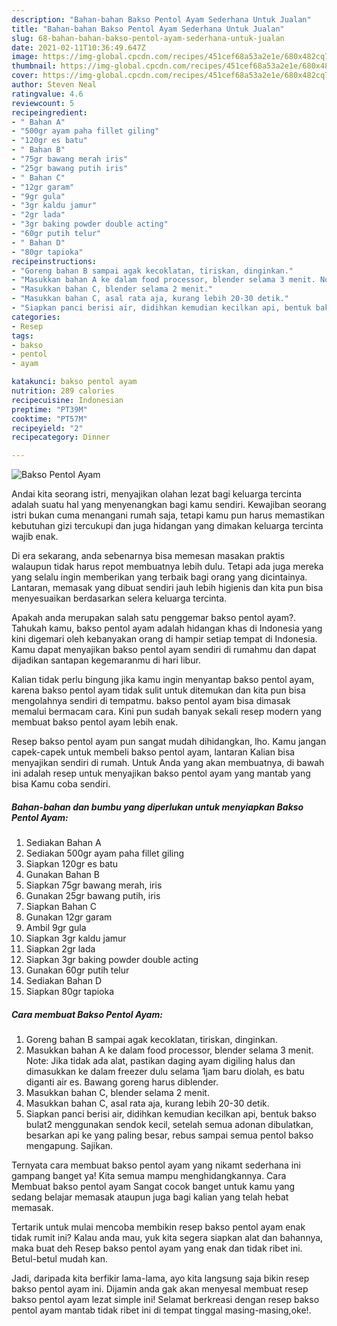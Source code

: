```yaml
---
description: "Bahan-bahan Bakso Pentol Ayam Sederhana Untuk Jualan"
title: "Bahan-bahan Bakso Pentol Ayam Sederhana Untuk Jualan"
slug: 68-bahan-bahan-bakso-pentol-ayam-sederhana-untuk-jualan
date: 2021-02-11T10:36:49.647Z
image: https://img-global.cpcdn.com/recipes/451cef68a53a2e1e/680x482cq70/bakso-pentol-ayam-foto-resep-utama.jpg
thumbnail: https://img-global.cpcdn.com/recipes/451cef68a53a2e1e/680x482cq70/bakso-pentol-ayam-foto-resep-utama.jpg
cover: https://img-global.cpcdn.com/recipes/451cef68a53a2e1e/680x482cq70/bakso-pentol-ayam-foto-resep-utama.jpg
author: Steven Neal
ratingvalue: 4.6
reviewcount: 5
recipeingredient:
- " Bahan A"
- "500gr ayam paha fillet giling"
- "120gr es batu"
- " Bahan B"
- "75gr bawang merah iris"
- "25gr bawang putih iris"
- " Bahan C"
- "12gr garam"
- "9gr gula"
- "3gr kaldu jamur"
- "2gr lada"
- "3gr baking powder double acting"
- "60gr putih telur"
- " Bahan D"
- "80gr tapioka"
recipeinstructions:
- "Goreng bahan B sampai agak kecoklatan, tiriskan, dinginkan."
- "Masukkan bahan A ke dalam food processor, blender selama 3 menit. Note: Jika tidak ada alat, pastikan daging ayam digiling halus dan dimasukkan ke dalam freezer dulu selama 1jam baru diolah, es batu diganti air es. Bawang goreng harus diblender."
- "Masukkan bahan C, blender selama 2 menit."
- "Masukkan bahan C, asal rata aja, kurang lebih 20-30 detik."
- "Siapkan panci berisi air, didihkan kemudian kecilkan api, bentuk bakso bulat2 menggunakan sendok kecil, setelah semua adonan dibulatkan, besarkan api ke yang paling besar, rebus sampai semua pentol bakso mengapung. Sajikan."
categories:
- Resep
tags:
- bakso
- pentol
- ayam

katakunci: bakso pentol ayam 
nutrition: 289 calories
recipecuisine: Indonesian
preptime: "PT39M"
cooktime: "PT57M"
recipeyield: "2"
recipecategory: Dinner

---
```



![Bakso Pentol Ayam](https://img-global.cpcdn.com/recipes/451cef68a53a2e1e/680x482cq70/bakso-pentol-ayam-foto-resep-utama.jpg)

Andai kita seorang istri, menyajikan olahan lezat bagi keluarga tercinta adalah suatu hal yang menyenangkan bagi kamu sendiri. Kewajiban seorang istri bukan cuma menangani rumah saja, tetapi kamu pun harus memastikan kebutuhan gizi tercukupi dan juga hidangan yang dimakan keluarga tercinta wajib enak.

Di era  sekarang, anda sebenarnya bisa memesan masakan praktis walaupun tidak harus repot membuatnya lebih dulu. Tetapi ada juga mereka yang selalu ingin memberikan yang terbaik bagi orang yang dicintainya. Lantaran, memasak yang dibuat sendiri jauh lebih higienis dan kita pun bisa menyesuaikan berdasarkan selera keluarga tercinta. 



Apakah anda merupakan salah satu penggemar bakso pentol ayam?. Tahukah kamu, bakso pentol ayam adalah hidangan khas di Indonesia yang kini digemari oleh kebanyakan orang di hampir setiap tempat di Indonesia. Kamu dapat menyajikan bakso pentol ayam sendiri di rumahmu dan dapat dijadikan santapan kegemaranmu di hari libur.

Kalian tidak perlu bingung jika kamu ingin menyantap bakso pentol ayam, karena bakso pentol ayam tidak sulit untuk ditemukan dan kita pun bisa mengolahnya sendiri di tempatmu. bakso pentol ayam bisa dimasak memalui bermacam cara. Kini pun sudah banyak sekali resep modern yang membuat bakso pentol ayam lebih enak.

Resep bakso pentol ayam pun sangat mudah dihidangkan, lho. Kamu jangan capek-capek untuk membeli bakso pentol ayam, lantaran Kalian bisa menyajikan sendiri di rumah. Untuk Anda yang akan membuatnya, di bawah ini adalah resep untuk menyajikan bakso pentol ayam yang mantab yang bisa Kamu coba sendiri.

<!--inarticleads1-->

##### Bahan-bahan dan bumbu yang diperlukan untuk menyiapkan Bakso Pentol Ayam:

1. Sediakan  Bahan A
1. Sediakan 500gr ayam paha fillet giling
1. Siapkan 120gr es batu
1. Gunakan  Bahan B
1. Siapkan 75gr bawang merah, iris
1. Gunakan 25gr bawang putih, iris
1. Siapkan  Bahan C
1. Gunakan 12gr garam
1. Ambil 9gr gula
1. Siapkan 3gr kaldu jamur
1. Siapkan 2gr lada
1. Siapkan 3gr baking powder double acting
1. Gunakan 60gr putih telur
1. Sediakan  Bahan D
1. Siapkan 80gr tapioka




<!--inarticleads2-->

##### Cara membuat Bakso Pentol Ayam:

1. Goreng bahan B sampai agak kecoklatan, tiriskan, dinginkan.
1. Masukkan bahan A ke dalam food processor, blender selama 3 menit. Note: Jika tidak ada alat, pastikan daging ayam digiling halus dan dimasukkan ke dalam freezer dulu selama 1jam baru diolah, es batu diganti air es. Bawang goreng harus diblender.
1. Masukkan bahan C, blender selama 2 menit.
1. Masukkan bahan C, asal rata aja, kurang lebih 20-30 detik.
1. Siapkan panci berisi air, didihkan kemudian kecilkan api, bentuk bakso bulat2 menggunakan sendok kecil, setelah semua adonan dibulatkan, besarkan api ke yang paling besar, rebus sampai semua pentol bakso mengapung. Sajikan.




Ternyata cara membuat bakso pentol ayam yang nikamt sederhana ini gampang banget ya! Kita semua mampu menghidangkannya. Cara Membuat bakso pentol ayam Sangat cocok banget untuk kamu yang sedang belajar memasak ataupun juga bagi kalian yang telah hebat memasak.

Tertarik untuk mulai mencoba membikin resep bakso pentol ayam enak tidak rumit ini? Kalau anda mau, yuk kita segera siapkan alat dan bahannya, maka buat deh Resep bakso pentol ayam yang enak dan tidak ribet ini. Betul-betul mudah kan. 

Jadi, daripada kita berfikir lama-lama, ayo kita langsung saja bikin resep bakso pentol ayam ini. Dijamin anda gak akan menyesal membuat resep bakso pentol ayam lezat simple ini! Selamat berkreasi dengan resep bakso pentol ayam mantab tidak ribet ini di tempat tinggal masing-masing,oke!.

